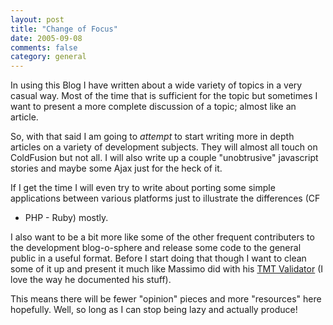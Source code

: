```yaml
---
layout: post
title: "Change of Focus"
date: 2005-09-08
comments: false
category: general
---
```

In using this Blog I have written about a wide variety of topics in a very
casual way. Most of the time that is sufficient for the topic but sometimes I
want to present a more complete discussion of a topic; almost like an article.  

So, with that said I am going to _attempt_ to start writing more in depth
articles on a variety of development subjects. They will almost all touch on
ColdFusion but not all. I will also write up a couple "unobtrusive" javascript
stories and maybe some Ajax just for the heck of it.  

If I get the time I will even try to write about porting some simple
applications between various platforms just to illustrate the differences (CF
- PHP - Ruby) mostly.  

I also want to be a bit more like some of the other frequent contributers to
the development blog-o-sphere and release some code to the general public in a
useful format. Before I start doing that though I want to clean some of it up
and present it much like Massimo did with his [TMT
Validator](http://www.massimocorner.com/validator/index.htm) (I love the way
he documented his stuff).  

This means there will be fewer "opinion" pieces and more "resources" here
hopefully. Well, so long as I can stop being lazy and actually produce!

